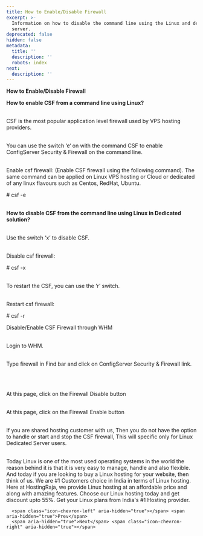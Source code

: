 ```yaml
---
title: How to Enable/Disable Firewall
excerpt: >-
  Information on how to disable the command line using the Linux and dedicated
  server.
deprecated: false
hidden: false
metadata:
  title: ''
  description: ''
  robots: index
next:
  description: ''
---
```


<div itemprop="articleBody">
    <span style={{fontSize: "xx-large"}}><strong>How to Enable/Disable Firewall</strong></span>
    <p dir="ltr"><span style={{fontSize: "x-large"}}><strong>How to enable CSF from a command line using Linux?</strong></span></p>
    <p dir="ltr"><br />CSF is the most popular application level firewall used by VPS hosting providers.</p>
    <p dir="ltr"><br />You can use the switch ‘e‘ on with the command CSF to enable ConfigServer Security &amp; Firewall on the command line.</p>
    <p dir="ltr"><br />Enable csf firewall: (Enable CSF firewall using the following command). The same command can be applied on Linux VPS hosting or Cloud or dedicated of any linux flavours such as Centos, RedHat, Ubuntu.</p>
    <p dir="ltr"># csf -e</p>
    <p dir="ltr"><br /><span style={{fontSize: "x-large"}}><strong>How to disable CSF from the command line using Linux in Dedicated solution?</strong></span></p>
    <p dir="ltr"><br />Use the switch ‘x‘ to disable CSF.</p>
    <p dir="ltr"><br />Disable csf firewall:</p>
    <p dir="ltr"># csf -x</p>
    <p dir="ltr"><br />To restart the CSF, you can use the ‘r’ switch.</p>
    <p dir="ltr"><br />Restart csf firewall:</p>
    <p dir="ltr"># csf -r</p>
    <p dir="ltr">Disable/Enable CSF Firewall through WHM</p>
    <p dir="ltr"><br />Login to WHM.</p>
    <p dir="ltr"><br />Type firewall in Find bar and click on ConfigServer Security &amp; Firewall link.</p>
    <p dir="ltr"><br /></p>
    <p dir="ltr"><br />At this page, click on the Firewall Disable button</p>
    <p dir="ltr"><br />At this page, click on the Firewall Enable button</p>
    <p dir="ltr"><br />If you are shared hosting customer with us, Then you do not have the option to handle or start and stop the CSF firewall, This will specific only for Linux Dedicated Server users.</p>
    <p dir="ltr"><br />Today Linux is one of the most used operating systems in the world the reason behind it is that it is very easy to manage, handle and also flexible. And today if you are looking to buy a Linux hosting for your website, then think of us. We are #1 Customers choice in India in terms of Linux hosting. Here at HostingRaja, we provide Linux hosting at an affordable price and along with amazing features. Choose our Linux hosting today and get discount upto 55%. Get your Linux plans from India's #1 Hosting provider.</p>
    <div> </div>
</div>

      <span class="icon-chevron-left" aria-hidden="true"></span> <span aria-hidden="true">Prev</span>  
      <span aria-hidden="true">Next</span> <span class="icon-chevron-right" aria-hidden="true"></span>